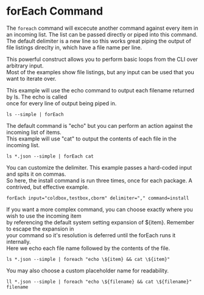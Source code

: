 # forEach Command

The `foreach` command will excecute another command against every item in an incoming list. The list can be passed directly or piped into this command. The default delimiter is a new line so this works great piping the output of file listings direclty in, which have a file name per line.

This powerful construct allows you to perform basic loops from the CLI over arbitrary input.  
Most of the examples show file listings, but any input can be used that you want to iterate over.

This example will use the echo command to output each filename returned by ls. The echo is called  
once for every line of output being piped in.

```text
ls --simple | forEach
```

The default command is "echo" but you can perform an action against the incoming list of items.  
This example will use "cat" to output the contents of each file in the incoming list.

```text
ls *.json --simple | forEach cat
```

You can customize the delimiter. This example passes a hard-coded input and spits it on commas.  
So here, the install command is run three times, once for each package. A contrived, but effective example.

```text
forEach input="coldbox,testbox,cborm" delimiter="," command=install
```

If you want a more complex command, you can choose exactly where you wish to use the incoming item  
by referencing the default system setting expansion of ${item}. Remember to escape the expansion in   
your command so it's resolution is deferred until the forEach runs it internally.  
Here we echo each file name followed by the contents of the file.

```text
ls *.json --simple | foreach "echo \${item} && cat \${item}"
```

You may also choose a custom placeholder name for readability.

```text
ll *.json --simple | foreach "echo \${filename} && cat \${filename}" filename
```


